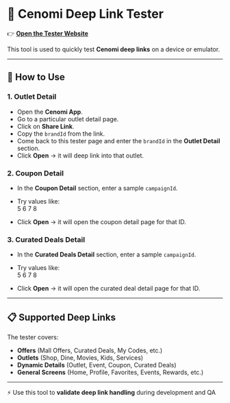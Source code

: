 # 📱 Cenomi Deep Link Tester

👉 [**Open the Tester Website**](./index.html)  

This tool is used to quickly test **Cenomi deep links** on a device or emulator.  

---

## 🔗 How to Use

### 1. Outlet Detail
- Open the **Cenomi App**.  
- Go to a particular outlet detail page.  
- Click on **Share Link**.  
- Copy the `brandId` from the link.  
- Come back to this tester page and enter the `brandId` in the **Outlet Detail** section.  
- Click **Open** → it will deep link into that outlet.  

### 2. Coupon Detail
- In the **Coupon Detail** section, enter a sample `campaignId`.  
- Try values like:  
5
6
7
8

- Click **Open** → it will open the coupon detail page for that ID.  

### 3. Curated Deals Detail
- In the **Curated Deals Detail** section, enter a sample `campaignId`.  
- Try values like:  
5
6
7
8

- Click **Open** → it will open the curated deal detail page for that ID.  

---

## 📋 Supported Deep Links

The tester covers:  
- **Offers** (Mall Offers, Curated Deals, My Codes, etc.)  
- **Outlets** (Shop, Dine, Movies, Kids, Services)  
- **Dynamic Details** (Outlet, Event, Coupon, Curated Deals)  
- **General Screens** (Home, Profile, Favorites, Events, Rewards, etc.)  

---

⚡ Use this tool to **validate deep link handling** during development and QA